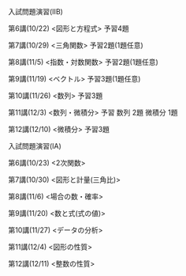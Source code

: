 入試問題演習(ⅡB)

第6講(10/22) <図形と方程式>
予習4題

第7講(10/29) <三角関数>
予習2題(1題任意)

第8講(11/5) <指数・対数関数>
予習2題(1題任意)

第9講(11/19) <ベクトル>
予習3題(1題任意)

第10講(11/26) <数列>
予習3題

第11講(12/3) <数列・微積分>
予習 数列 2題 微積分 1題

第12講(12/10) <微積分>
予習3題

入試問題演習(ⅠA)

第6講(10/23) <2次関数>

第7講(10/30) <図形と計量(三角比)>

第8講(11/6) <場合の数・確率>

第9講(11/20) <数と式(式の値)>

第10講(11/27) <データの分析>

第11講(12/4) <図形の性質>

第12講(12/11) <整数の性質>
